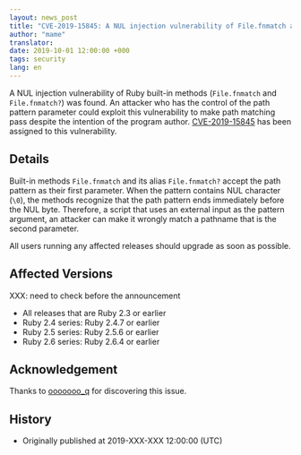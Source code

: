 ```yaml
---
layout: news_post
title: "CVE-2019-15845: A NUL injection vulnerability of File.fnmatch and File.fnmatch?"
author: "mame"
translator:
date: 2019-10-01 12:00:00 +000
tags: security
lang: en
---
```


A NUL injection vulnerability of Ruby built-in methods (`File.fnmatch` and `File.fnmatch?`) was found.  An attacker who has the control of the path pattern parameter could exploit this vulnerability to make path matching pass despite the intention of the program author.
[CVE-2019-15845](https://cve.mitre.org/cgi-bin/cvename.cgi?name=CVE-2019-15845) has been assigned to this vulnerability.

## Details

Built-in methods `File.fnmatch` and its alias `File.fnmatch?` accept the path pattern as their first parameter.  When the pattern contains NUL character (`\0`), the methods recognize that the path pattern ends immediately before the NUL byte.  Therefore, a script that uses an external input as the pattern argument, an attacker can make it wrongly match a pathname that is the second parameter.

All users running any affected releases should upgrade as soon as possible.

## Affected Versions

XXX: need to check before the announcement

* All releases that are Ruby 2.3 or earlier
* Ruby 2.4 series: Ruby 2.4.7 or earlier
* Ruby 2.5 series: Ruby 2.5.6 or earlier
* Ruby 2.6 series: Ruby 2.6.4 or earlier

## Acknowledgement

Thanks to [ooooooo_q](https://hackerone.com/ooooooo_q) for discovering this issue.

## History

* Originally published at 2019-XXX-XXX 12:00:00 (UTC)
